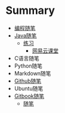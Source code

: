 # Summary

* [编程随笔](README.md)
* [Java随笔](chapter1.md)
  * [练习](chapter1/lian-xi.md)
    * [网易云课堂](chapter1/lian-xi/gpsding-wei.md)
* C语言随笔
* Python随笔
* Markdown随笔
* [Github随笔](githubsui-bi.md)
* Ubuntu随笔
* [Gitbook随笔](gitbooksui-bi.md)
  * [随笔](gitbooksui-bi/sui-bi.md)

